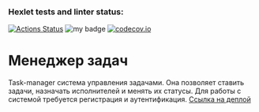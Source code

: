 ### Hexlet tests and linter status:
[![Actions Status](https://github.com/Kloym/python-project-52/actions/workflows/hexlet-check.yml/badge.svg)](https://github.com/Kloym/python-project-52/actions)
![my badge](https://badgen.net/badge/My/Project/blue?icon=twitter)
[![codecov.io](https://codecov.io/github/Kloym/python-project-52/coverage.svg?branch=master)](https://codecov.io/github/Kloym/python-project-52?branch=master)

# Менеджер задач 

Task-manager система управления задачами.
Она позволяет ставить задачи, назначать исполнителей и менять их статусы.
Для работы с системой требуется регистрация и аутентификация.
[Ссылка на деплой](https://python-project-52-dh1y.onrender.com)